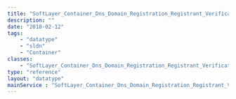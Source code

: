 ```yaml
---
title: "SoftLayer_Container_Dns_Domain_Registration_Registrant_Verification_StatusDetail"
description: ""
date: "2018-02-12"
tags:
    - "datatype"
    - "sldn"
    - "Container"
classes:
    - "SoftLayer_Container_Dns_Domain_Registration_Registrant_Verification_StatusDetail"
type: "reference"
layout: "datatype"
mainService : "SoftLayer_Container_Dns_Domain_Registration_Registrant_Verification_StatusDetail"
---
```


